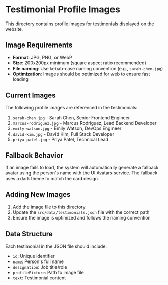 # Testimonial Profile Images

This directory contains profile images for testimonials displayed on the website.

## Image Requirements

- **Format**: JPG, PNG, or WebP
- **Size**: 200x200px minimum (square aspect ratio recommended)
- **File naming**: Use kebab-case naming convention (e.g., `sarah-chen.jpg`)
- **Optimization**: Images should be optimized for web to ensure fast loading

## Current Images

The following profile images are referenced in the testimonials:

1. `sarah-chen.jpg` - Sarah Chen, Senior Frontend Engineer
2. `marcus-rodriguez.jpg` - Marcus Rodriguez, Lead Backend Developer  
3. `emily-watson.jpg` - Emily Watson, DevOps Engineer
4. `david-kim.jpg` - David Kim, Full Stack Developer
5. `priya-patel.jpg` - Priya Patel, Technical Lead

## Fallback Behavior

If an image fails to load, the system will automatically generate a fallback avatar using the person's name with the UI Avatars service. The fallback uses a dark theme to match the card design.

## Adding New Images

1. Add the image file to this directory
2. Update the `src/data/testimonials.json` file with the correct path
3. Ensure the image is optimized and follows the naming convention

## Data Structure

Each testimonial in the JSON file should include:
- `id`: Unique identifier
- `name`: Person's full name
- `designation`: Job title/role
- `profilePicture`: Path to image file
- `text`: Testimonial content